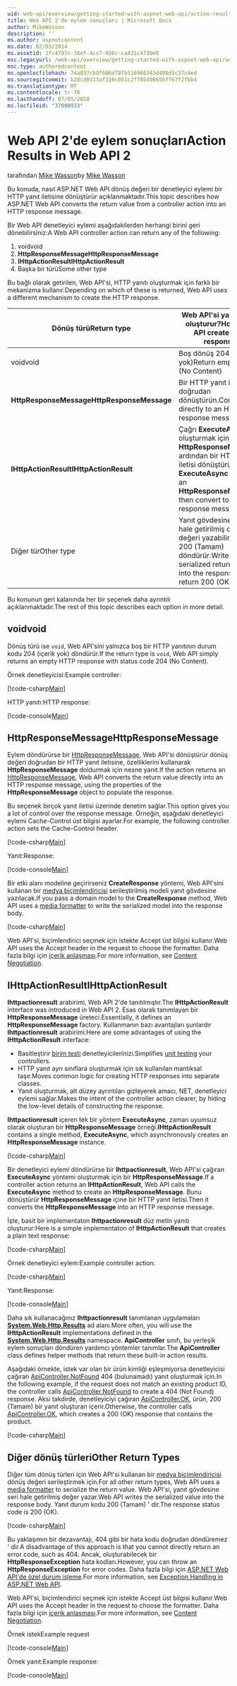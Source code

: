 ```yaml
---
uid: web-api/overview/getting-started-with-aspnet-web-api/action-results
title: Web API 2'de eylem sonuçları | Microsoft Docs
author: MikeWasson
description: ''
ms.author: aspnetcontent
ms.date: 02/03/2014
ms.assetid: 2fc4797c-38ef-4cc7-926c-ca431c4739e8
msc.legacyurl: /web-api/overview/getting-started-with-aspnet-web-api/action-results
msc.type: authoredcontent
ms.openlocfilehash: 74a837cb9f606d78fb516968343d498d3c37c4ed
ms.sourcegitcommit: b28cd0313af316c051c2ff8549865bff67f2fbb4
ms.translationtype: MT
ms.contentlocale: tr-TR
ms.lasthandoff: 07/05/2018
ms.locfileid: "37808933"
---
```

<a name="action-results-in-web-api-2"></a><span data-ttu-id="bafef-102">Web API 2'de eylem sonuçları</span><span class="sxs-lookup"><span data-stu-id="bafef-102">Action Results in Web API 2</span></span>
====================
<span data-ttu-id="bafef-103">tarafından [Mike Wasson](https://github.com/MikeWasson)</span><span class="sxs-lookup"><span data-stu-id="bafef-103">by [Mike Wasson](https://github.com/MikeWasson)</span></span>

<span data-ttu-id="bafef-104">Bu konuda, nasıl ASP.NET Web API dönüş değeri bir denetleyici eylemi bir HTTP yanıt iletisine dönüştürür açıklanmaktadır.</span><span class="sxs-lookup"><span data-stu-id="bafef-104">This topic describes how ASP.NET Web API converts the return value from a controller action into an HTTP response message.</span></span>

<span data-ttu-id="bafef-105">Bir Web API denetleyici eylemi aşağıdakilerden herhangi birini geri dönebilirsiniz:</span><span class="sxs-lookup"><span data-stu-id="bafef-105">A Web API controller action can return any of the following:</span></span>

1. <span data-ttu-id="bafef-106">void</span><span class="sxs-lookup"><span data-stu-id="bafef-106">void</span></span>
2. <span data-ttu-id="bafef-107">**HttpResponseMessage**</span><span class="sxs-lookup"><span data-stu-id="bafef-107">**HttpResponseMessage**</span></span>
3. <span data-ttu-id="bafef-108">**IHttpActionResult**</span><span class="sxs-lookup"><span data-stu-id="bafef-108">**IHttpActionResult**</span></span>
4. <span data-ttu-id="bafef-109">Başka bir türü</span><span class="sxs-lookup"><span data-stu-id="bafef-109">Some other type</span></span>

<span data-ttu-id="bafef-110">Bu bağlı olarak getirilen, Web API'si, HTTP yanıtı oluşturmak için farklı bir mekanizma kullanır.</span><span class="sxs-lookup"><span data-stu-id="bafef-110">Depending on which of these is returned, Web API uses a different mechanism to create the HTTP response.</span></span>

| <span data-ttu-id="bafef-111">Dönüş türü</span><span class="sxs-lookup"><span data-stu-id="bafef-111">Return type</span></span> | <span data-ttu-id="bafef-112">Web API'si yanıtı nasıl oluşturur?</span><span class="sxs-lookup"><span data-stu-id="bafef-112">How Web API creates the response</span></span> |
| --- | --- |
| <span data-ttu-id="bafef-113">void</span><span class="sxs-lookup"><span data-stu-id="bafef-113">void</span></span> | <span data-ttu-id="bafef-114">Boş dönüş 204 (içerik yok)</span><span class="sxs-lookup"><span data-stu-id="bafef-114">Return empty 204 (No Content)</span></span> |
| <span data-ttu-id="bafef-115">**HttpResponseMessage**</span><span class="sxs-lookup"><span data-stu-id="bafef-115">**HttpResponseMessage**</span></span> | <span data-ttu-id="bafef-116">Bir HTTP yanıt iletisi doğrudan dönüştürün.</span><span class="sxs-lookup"><span data-stu-id="bafef-116">Convert directly to an HTTP response message.</span></span> |
| <span data-ttu-id="bafef-117">**IHttpActionResult**</span><span class="sxs-lookup"><span data-stu-id="bafef-117">**IHttpActionResult**</span></span> | <span data-ttu-id="bafef-118">Çağrı **ExecuteAsync** oluşturmak için bir **HttpResponseMessage**, ardından bir HTTP yanıt iletisi dönüştürün.</span><span class="sxs-lookup"><span data-stu-id="bafef-118">Call **ExecuteAsync** to create an **HttpResponseMessage**, then convert to an HTTP response message.</span></span> |
| <span data-ttu-id="bafef-119">Diğer tür</span><span class="sxs-lookup"><span data-stu-id="bafef-119">Other type</span></span> | <span data-ttu-id="bafef-120">Yanıt gövdesine seri hale getirilmiş dönüş değeri yazabilirsiniz. 200 (Tamam) döndürür.</span><span class="sxs-lookup"><span data-stu-id="bafef-120">Write the serialized return value into the response body; return 200 (OK).</span></span> |

<span data-ttu-id="bafef-121">Bu konunun geri kalanında her bir seçenek daha ayrıntılı açıklanmaktadır.</span><span class="sxs-lookup"><span data-stu-id="bafef-121">The rest of this topic describes each option in more detail.</span></span>

## <a name="void"></a><span data-ttu-id="bafef-122">void</span><span class="sxs-lookup"><span data-stu-id="bafef-122">void</span></span>

<span data-ttu-id="bafef-123">Dönüş türü ise `void`, Web API'sini yalnızca boş bir HTTP yanıtının durum kodu 204 (içerik yok) döndürür.</span><span class="sxs-lookup"><span data-stu-id="bafef-123">If the return type is `void`, Web API simply returns an empty HTTP response with status code 204 (No Content).</span></span>

<span data-ttu-id="bafef-124">Örnek denetleyicisi:</span><span class="sxs-lookup"><span data-stu-id="bafef-124">Example controller:</span></span>

[!code-csharp[Main](action-results/samples/sample1.cs)]

<span data-ttu-id="bafef-125">HTTP yanıtı:</span><span class="sxs-lookup"><span data-stu-id="bafef-125">HTTP response:</span></span>

[!code-console[Main](action-results/samples/sample2.cmd)]

## <a name="httpresponsemessage"></a><span data-ttu-id="bafef-126">HttpResponseMessage</span><span class="sxs-lookup"><span data-stu-id="bafef-126">HttpResponseMessage</span></span>

<span data-ttu-id="bafef-127">Eylem döndürürse bir [HttpResponseMessage](https://msdn.microsoft.com/library/system.net.http.httpresponsemessage.aspx), Web API'si dönüştürür dönüş değeri doğrudan bir HTTP yanıt iletisine, özelliklerini kullanarak **HttpResponseMessage** doldurmak için nesne yanıt.</span><span class="sxs-lookup"><span data-stu-id="bafef-127">If the action returns an [HttpResponseMessage](https://msdn.microsoft.com/library/system.net.http.httpresponsemessage.aspx), Web API converts the return value directly into an HTTP response message, using the properties of the **HttpResponseMessage** object to populate the response.</span></span>

<span data-ttu-id="bafef-128">Bu seçenek birçok yanıt iletisi üzerinde denetim sağlar.</span><span class="sxs-lookup"><span data-stu-id="bafef-128">This option gives you a lot of control over the response message.</span></span> <span data-ttu-id="bafef-129">Örneğin, aşağıdaki denetleyici eylemi Cache-Control üst bilgisi ayarlar.</span><span class="sxs-lookup"><span data-stu-id="bafef-129">For example, the following controller action sets the Cache-Control header.</span></span>

[!code-csharp[Main](action-results/samples/sample3.cs)]

<span data-ttu-id="bafef-130">Yanıt:</span><span class="sxs-lookup"><span data-stu-id="bafef-130">Response:</span></span>

[!code-console[Main](action-results/samples/sample4.cmd?highlight=2)]

<span data-ttu-id="bafef-131">Bir etki alanı modeline geçirirseniz **CreateResponse** yöntemi, Web API'sini kullanan bir [medya biçimlendiricisi](../formats-and-model-binding/media-formatters.md) serileştirilmiş modeli yanıt gövdesine yazılacak.</span><span class="sxs-lookup"><span data-stu-id="bafef-131">If you pass a domain model to the **CreateResponse** method, Web API uses a [media formatter](../formats-and-model-binding/media-formatters.md) to write the serialized model into the response body.</span></span>

[!code-csharp[Main](action-results/samples/sample5.cs)]

<span data-ttu-id="bafef-132">Web API'si, biçimlendirici seçmek için istekte Accept üst bilgisi kullanır.</span><span class="sxs-lookup"><span data-stu-id="bafef-132">Web API uses the Accept header in the request to choose the formatter.</span></span> <span data-ttu-id="bafef-133">Daha fazla bilgi için [içerik anlaşması](../formats-and-model-binding/content-negotiation.md).</span><span class="sxs-lookup"><span data-stu-id="bafef-133">For more information, see [Content Negotiation](../formats-and-model-binding/content-negotiation.md).</span></span>

## <a name="ihttpactionresult"></a><span data-ttu-id="bafef-134">IHttpActionResult</span><span class="sxs-lookup"><span data-stu-id="bafef-134">IHttpActionResult</span></span>

<span data-ttu-id="bafef-135">**Ihttpactionresult** arabirimi, Web API 2'de tanıtılmıştır.</span><span class="sxs-lookup"><span data-stu-id="bafef-135">The **IHttpActionResult** interface was introduced in Web API 2.</span></span> <span data-ttu-id="bafef-136">Esas olarak tanımlayan bir **HttpResponseMessage** üreteci.</span><span class="sxs-lookup"><span data-stu-id="bafef-136">Essentially, it defines an **HttpResponseMessage** factory.</span></span> <span data-ttu-id="bafef-137">Kullanmanın bazı avantajları şunlardır **Ihttpactionresult** arabirimi:</span><span class="sxs-lookup"><span data-stu-id="bafef-137">Here are some advantages of using the **IHttpActionResult** interface:</span></span>

- <span data-ttu-id="bafef-138">Basitleştirir [birim testi](../testing-and-debugging/unit-testing-controllers-in-web-api.md) denetleyicilerinizi.</span><span class="sxs-lookup"><span data-stu-id="bafef-138">Simplifies [unit testing](../testing-and-debugging/unit-testing-controllers-in-web-api.md) your controllers.</span></span>
- <span data-ttu-id="bafef-139">HTTP yanıt ayrı sınıflara oluşturmak için sık kullanılan mantıksal taşır.</span><span class="sxs-lookup"><span data-stu-id="bafef-139">Moves common logic for creating HTTP responses into separate classes.</span></span>
- <span data-ttu-id="bafef-140">Yanıt oluşturmak, alt düzey ayrıntıları gizleyerek amacı, NET, denetleyici eylemi sağlar.</span><span class="sxs-lookup"><span data-stu-id="bafef-140">Makes the intent of the controller action clearer, by hiding the low-level details of constructing the response.</span></span>

<span data-ttu-id="bafef-141">**Ihttpactionresult** içeren tek bir yöntem **ExecuteAsync**, zaman uyumsuz olarak oluşturan bir **HttpResponseMessage** örneği.</span><span class="sxs-lookup"><span data-stu-id="bafef-141">**IHttpActionResult** contains a single method, **ExecuteAsync**, which asynchronously creates an **HttpResponseMessage** instance.</span></span>

[!code-csharp[Main](action-results/samples/sample6.cs)]

<span data-ttu-id="bafef-142">Bir denetleyici eylemi döndürürse bir **Ihttpactionresult**, Web API'si çağıran **ExecuteAsync** yöntemi oluşturmak için bir **HttpResponseMessage**.</span><span class="sxs-lookup"><span data-stu-id="bafef-142">If a controller action returns an **IHttpActionResult**, Web API calls the **ExecuteAsync** method to create an **HttpResponseMessage**.</span></span> <span data-ttu-id="bafef-143">Bunu dönüştürür **HttpResponseMessage** içine bir HTTP yanıt iletisi.</span><span class="sxs-lookup"><span data-stu-id="bafef-143">Then it converts the **HttpResponseMessage** into an HTTP response message.</span></span>

<span data-ttu-id="bafef-144">İşte, basit bir implementaton **Ihttpactionresult** düz metin yanıtı oluşturur:</span><span class="sxs-lookup"><span data-stu-id="bafef-144">Here is a simple implementaton of **IHttpActionResult** that creates a plain text response:</span></span>

[!code-csharp[Main](action-results/samples/sample7.cs)]

<span data-ttu-id="bafef-145">Örnek denetleyici eylem:</span><span class="sxs-lookup"><span data-stu-id="bafef-145">Example controller action:</span></span>

[!code-csharp[Main](action-results/samples/sample8.cs)]

<span data-ttu-id="bafef-146">Yanıt:</span><span class="sxs-lookup"><span data-stu-id="bafef-146">Response:</span></span>

[!code-console[Main](action-results/samples/sample9.cmd)]

<span data-ttu-id="bafef-147">Daha sık kullanacağınız **Ihttpactionresult** tanımlanan uygulamaları **[System.Web.Http.Results](https://msdn.microsoft.com/library/system.web.http.results.aspx)** ad alanı.</span><span class="sxs-lookup"><span data-stu-id="bafef-147">More often, you will use the **IHttpActionResult** implementations defined in the **[System.Web.Http.Results](https://msdn.microsoft.com/library/system.web.http.results.aspx)** namespace.</span></span> <span data-ttu-id="bafef-148">**ApiController** sınıfı, bu yerleşik eylem sonuçları döndüren yardımcı yöntemler tanımlar.</span><span class="sxs-lookup"><span data-stu-id="bafef-148">The **ApiController** class defines helper methods that return these built-in action results.</span></span>

<span data-ttu-id="bafef-149">Aşağıdaki örnekte, istek var olan bir ürün kimliği eşleşmiyorsa denetleyicisi çağıran [ApiController.NotFound](https://msdn.microsoft.com/library/system.web.http.apicontroller.notfound.aspx) 404 (bulunamadı) yanıt oluşturmak için.</span><span class="sxs-lookup"><span data-stu-id="bafef-149">In the following example, if the request does not match an existing product ID, the controller calls [ApiController.NotFound](https://msdn.microsoft.com/library/system.web.http.apicontroller.notfound.aspx) to create a 404 (Not Found) response.</span></span> <span data-ttu-id="bafef-150">Aksi takdirde, denetleyiciyi çağıran [ApiController.OK](https://msdn.microsoft.com/library/dn314591.aspx), ürün, 200 (Tamam) bir yanıt oluşturan içerir.</span><span class="sxs-lookup"><span data-stu-id="bafef-150">Otherwise, the controller calls [ApiController.OK](https://msdn.microsoft.com/library/dn314591.aspx), which creates a 200 (OK) response that contains the product.</span></span>

[!code-csharp[Main](action-results/samples/sample10.cs)]

## <a name="other-return-types"></a><span data-ttu-id="bafef-151">Diğer dönüş türleri</span><span class="sxs-lookup"><span data-stu-id="bafef-151">Other Return Types</span></span>

<span data-ttu-id="bafef-152">Diğer tüm dönüş türleri için Web API'si kullanan bir [medya biçimlendiricisi](../formats-and-model-binding/media-formatters.md) dönüş değeri serileştirmek için.</span><span class="sxs-lookup"><span data-stu-id="bafef-152">For all other return types, Web API uses a [media formatter](../formats-and-model-binding/media-formatters.md) to serialize the return value.</span></span> <span data-ttu-id="bafef-153">Web API'si, yanıt gövdesine seri hale getirilmiş değer yazar.</span><span class="sxs-lookup"><span data-stu-id="bafef-153">Web API writes the serialized value into the response body.</span></span> <span data-ttu-id="bafef-154">Yanıt durum kodu 200 (Tamam) ' dir.</span><span class="sxs-lookup"><span data-stu-id="bafef-154">The response status code is 200 (OK).</span></span>

[!code-csharp[Main](action-results/samples/sample11.cs)]

<span data-ttu-id="bafef-155">Bu yaklaşımın bir dezavantajı, 404 gibi bir hata kodu doğrudan döndüremez ' dir.</span><span class="sxs-lookup"><span data-stu-id="bafef-155">A disadvantage of this approach is that you cannot directly return an error code, such as 404.</span></span> <span data-ttu-id="bafef-156">Ancak, oluşturabilecek bir **HttpResponseException** hata kodları.</span><span class="sxs-lookup"><span data-stu-id="bafef-156">However, you can throw an **HttpResponseException** for error codes.</span></span> <span data-ttu-id="bafef-157">Daha fazla bilgi için [ASP.NET Web API'de özel durum işleme](../error-handling/exception-handling.md).</span><span class="sxs-lookup"><span data-stu-id="bafef-157">For more information, see [Exception Handling in ASP.NET Web API](../error-handling/exception-handling.md).</span></span>

<span data-ttu-id="bafef-158">Web API'si, biçimlendirici seçmek için istekte Accept üst bilgisi kullanır.</span><span class="sxs-lookup"><span data-stu-id="bafef-158">Web API uses the Accept header in the request to choose the formatter.</span></span> <span data-ttu-id="bafef-159">Daha fazla bilgi için [içerik anlaşması](../formats-and-model-binding/content-negotiation.md).</span><span class="sxs-lookup"><span data-stu-id="bafef-159">For more information, see [Content Negotiation](../formats-and-model-binding/content-negotiation.md).</span></span>

<span data-ttu-id="bafef-160">Örnek istek</span><span class="sxs-lookup"><span data-stu-id="bafef-160">Example request</span></span>

[!code-console[Main](action-results/samples/sample12.cmd)]

<span data-ttu-id="bafef-161">Örnek yanıt:</span><span class="sxs-lookup"><span data-stu-id="bafef-161">Example response:</span></span>

[!code-console[Main](action-results/samples/sample13.cmd)]
